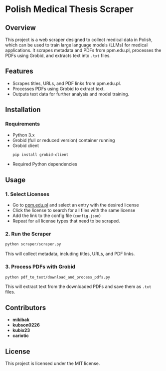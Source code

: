 # Polish Medical Thesis Scraper

## Overview
This project is a web scraper designed to collect medical data in Polish, which can be used to train large language models (LLMs) for medical applications. It scrapes metadata and PDFs from ppm.edu.pl, processes the PDFs using Grobid, and extracts text into `.txt` files.

## Features
- Scrapes titles, URLs, and PDF links from ppm.edu.pl.
- Processes PDFs using Grobid to extract text.
- Outputs text data for further analysis and model training.

## Installation
### Requirements
- Python 3.x
- Grobid (full or reduced version) container running
- Grobid client
  ```sh
  pip install grobid-client
  ```
- Required Python dependencies

## Usage
### 1. Select Licenses
- Go to [ppm.edu.pl](https://ppm.edu.pl/) and select an entry with the desired license
- Click the license to search for all files with the same license
- Add the link to the config file (`config.json`)
- Repeat for all license types that need to be scraped.

### 2. Run the Scraper
```sh
python scraper/scraper.py
```
This will collect metadata, including titles, URLs, and PDF links.

### 3. Process PDFs with Grobid
```sh
python pdf_to_text/download_and_process_pdfs.py
```
This will extract text from the downloaded PDFs and save them as `.txt` files.

## Contributors
- **mikibak**
- **kubson0226**
- **kubix23**
- **cariotic**

## License
This project is licensed under the MIT license.
